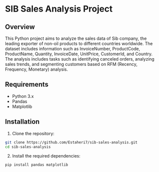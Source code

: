 # SIB Sales Analysis Project

## Overview

This Python project aims to analyze the sales data of Sib company, the leading exporter of non-oil products to different countries worldwide. The dataset includes information such as InvoiceNumber, ProductCode, ProductName, Quantity, InvoiceDate, UnitPrice, CustomerId, and Country. The analysis includes tasks such as identifying canceled orders, analyzing sales trends, and segmenting customers based on RFM (Recency, Frequency, Monetary) analysis.

## Requirements

- Python 3.x
- Pandas
- Matplotlib

## Installation

1. Clone the repository:

```bash
git clone https://github.com/Estaheri7/sib-sales-analysis.git
cd sib-sales-analysis
```
2. Install the required dependencies:

 ```bash
pip install pandas matplotlib
```
